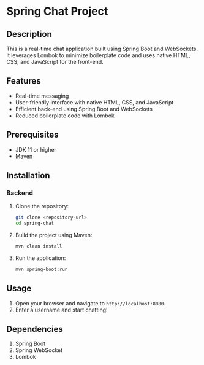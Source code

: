 # Spring Chat Project

## Description
This is a real-time chat application built using Spring Boot and WebSockets. It leverages Lombok to minimize boilerplate code and uses native HTML, CSS, and JavaScript for the front-end.

## Features
- Real-time messaging
- User-friendly interface with native HTML, CSS, and JavaScript
- Efficient back-end using Spring Boot and WebSockets
- Reduced boilerplate code with Lombok

## Prerequisites
- JDK 11 or higher
- Maven

## Installation

### Backend
1. Clone the repository:
    ```sh
    git clone <repository-url>
    cd spring-chat
    ```
2. Build the project using Maven:
    ```sh
    mvn clean install
    ```
3. Run the application:
    ```sh
    mvn spring-boot:run
    ```
    
## Usage
1. Open your browser and navigate to `http://localhost:8080`.
2. Enter a username and start chatting!

## Dependencies
1. Spring Boot
2. Spring WebSocket
3. Lombok
